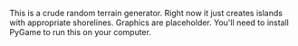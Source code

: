 This is a crude random terrain generator. Right now it just creates islands with appropriate shorelines. Graphics are placeholder. You'll need to install PyGame to run this on your computer.
